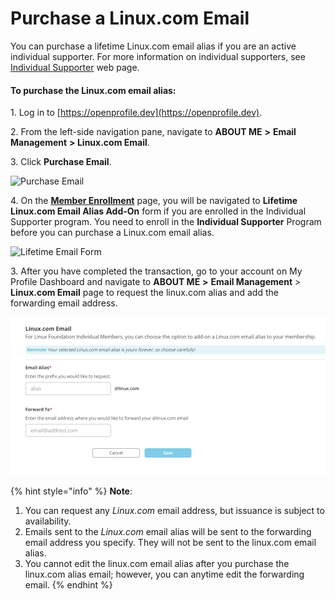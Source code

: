# Purchase a Linux.com Email

You can purchase a lifetime Linux.com email alias if you are an active individual supporter. For more information on individual supporters, see [Individual Supporter](https://www.linuxfoundation.org/about-individual-supporters/) web page.

#### To purchase the Linux.com email alias:

1\. Log in to [https://openprofile.dev](https://openprofile.dev).

2\. From the left-side navigation pane, navigate to **ABOUT ME** **>** **Email Management** **> Linux.com Email**.

3\. Click **Purchase Email**.

![Purchase Email](<../../.gitbook/assets/individual Dashboard\_Email\_purchase.png>)

4\. On the [**Member Enrollment**](https://enrollment.lfx.linuxfoundation.org/?product=01t2M000005wBazQAE\&project=tlf) page, you will be navigated to **Lifetime Linux.com Email Alias Add-On** form if you are enrolled in the Individual Supporter program. You need to enroll in the **Individual Supporter** Program before you can purchase a Linux.com email alias.

![Lifetime Email Form](../../.gitbook/assets/Indivi\_support\_enrollment.PNG)

3\. After you have completed the transaction, go to your account on My Profile Dashboard and navigate to **ABOUT ME** **>** **Email Management** > **Linux.com Email** page to request the linux.com alias and add the forwarding email address.

![Linux Email Forwarding](<../../.gitbook/assets/linux forwarding email.png>)

{% hint style="info" %}
**Note**:

1. You can request any _Linux.com_ email address, but issuance is subject to availability.
2. Emails sent to the _Linux.com_ email alias will be sent to the forwarding email address you specify. They will not be sent to the linux.com email alias.
3. You cannot edit the linux.com email alias after you purchase the linux.com alias email; however, you can anytime edit the forwarding email.
{% endhint %}
